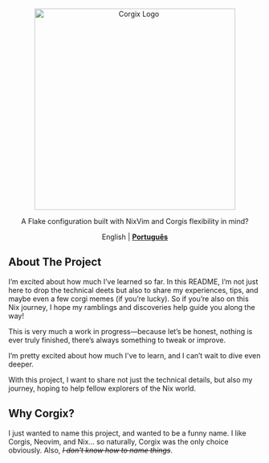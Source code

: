 <a name="readme-top"></a>

<!--
*** Markdown "reference style" for easier reading.
*** Reference links use brackets [ ] instead of parentheses ( ).
*** Check the bottom of this document to see the references
https://www.markdownguide.org/basic-syntax/#reference-style-links
-->

<!-- HEADER -->
<br />
<div align="center">
  <a href="/">
    <img src="https://res.cloudinary.com/djb3ju61n/image/upload/v1724771754/corgix_logo.jpg" alt="Corgix Logo" width="400">
  </a>

  <div align="center">
    <p>A Flake configuration built with NixVim and Corgis flexibility in mind?</p>
    <p>English | <strong><a href="https://github.com/glwbr/corgix/blob/main/docs/pt-br/README.md">Português</a></strong></p>
  </div>
</div>

<!-- ABOUT -->

## About The Project

I’m excited about how much I’ve learned so far. In this README, I’m not just here to drop the technical deets but also to share my experiences, tips, and maybe even a few corgi memes (if you’re lucky). So if you’re also on this Nix journey, I hope my ramblings and discoveries help guide you along the way!

This is very much a work in progress—because let’s be honest, nothing is ever truly finished, there’s always something to tweak or improve.

I’m pretty excited about how much I've to learn, and I can’t wait to dive even deeper.

With this project, I want to share not just the technical details, but also my journey, hoping to help fellow explorers of the Nix world.

## Why Corgix?

I just wanted to name this project, and wanted to be a funny name. I like Corgis, Neovim, and Nix... so naturally, Corgix was the only choice obviously. Also, _~~I don't know how to name things~~_.

<!-- END HEADER -->

<!-- IMAGES -->

[base_logo]: https://res.cloudinary.com/djb3ju61n/image/upload/v1724771754/corgix_logo.jpg

<!-- END IMAGES -->

<!-- REFERENCE STYLE LINKS -->
<!-- END REFERENCE STYLE LINKS -->
